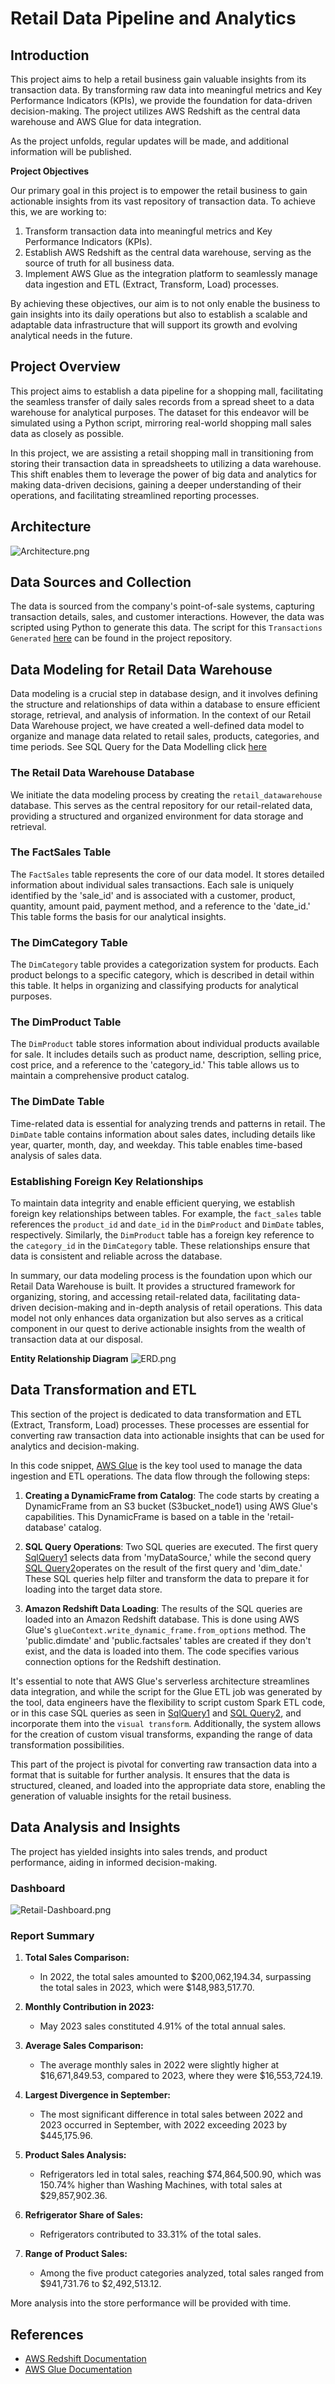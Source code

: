 # Retail Data Pipeline and Analytics

## Introduction

This project aims to help a retail business gain valuable insights from its transaction data. By transforming raw data into meaningful metrics and Key Performance Indicators (KPIs), we provide the foundation for data-driven decision-making. The project utilizes AWS Redshift as the central data warehouse and AWS Glue for data integration.

As the project unfolds, regular updates will be made, and additional information will be published.

**Project Objectives**

Our primary goal in this project is to empower the retail business to gain actionable insights from its vast repository of transaction data. To achieve this, we are working to:

1. Transform transaction data into meaningful metrics and Key Performance Indicators (KPIs).
2. Establish AWS Redshift as the central data warehouse, serving as the source of truth for all business data.
3. Implement AWS Glue as the integration platform to seamlessly manage data ingestion and ETL (Extract, Transform, Load) processes.

By achieving these objectives, our aim is to not only enable the business to gain insights into its daily operations but also to establish a scalable and adaptable data infrastructure that will support its growth and evolving analytical needs in the future.

## Project Overview

This project aims to establish a data pipeline for a shopping mall, facilitating the seamless transfer of daily sales records from a spread sheet to a  data warehouse for analytical purposes. The dataset for this endeavor will be simulated using a Python script, mirroring real-world shopping mall sales data as closely as possible.

In this project, we are assisting a retail shopping mall in transitioning from storing their transaction data in spreadsheets to utilizing a data warehouse. This shift enables them to leverage the power of big data and analytics for making data-driven decisions, gaining a deeper understanding of their operations, and facilitating streamlined reporting processes.

## Architecture

![Architecture.png](Images/Architecture.png)

## Data Sources and Collection

The data is sourced from the company's point-of-sale systems, capturing transaction details, sales, and customer interactions. However, the data was scripted using Python to generate this data. The script for this `Transactions Generated` [here](Code/HistoricalTransactionGenerator.py) can be found in the project 
repository.

## Data Modeling for Retail Data Warehouse

Data modeling is a crucial step in database design, and it involves defining the structure and relationships of data within a database to ensure efficient storage, retrieval, and analysis of information. In the context of our Retail Data Warehouse project, we have created a well-defined data model to organize and manage data related to retail sales, products, categories, and time periods. See SQL Query for the Data Modelling click [here](SQL-statements/redshift-DW-schema.sql)

### The Retail Data Warehouse Database

We initiate the data modeling process by creating the `retail_datawarehouse` database. This serves as the central repository for our retail-related data, providing a structured and organized environment for data storage and retrieval.

### The FactSales Table

The `FactSales` table represents the core of our data model. It stores detailed information about individual sales transactions. Each sale is uniquely identified by the 'sale_id' and is associated with a customer, product, quantity, amount paid, payment method, and a reference to the 'date_id.' This table forms the basis for our analytical insights.

### The DimCategory Table

The `DimCategory` table provides a categorization system for products. Each product belongs to a specific category, which is described in detail within this table. It helps in organizing and classifying products for analytical purposes.

### The DimProduct Table

The `DimProduct` table stores information about individual products available for sale. It includes details such as product name, description, selling price, cost price, and a reference to the 'category_id.' This table allows us to maintain a comprehensive product catalog.

### The DimDate Table

Time-related data is essential for analyzing trends and patterns in retail. The `DimDate` table contains information about sales dates, including details like year, quarter, month, day, and weekday. This table enables time-based analysis of sales data.

### Establishing Foreign Key Relationships

To maintain data integrity and enable efficient querying, we establish foreign key relationships between tables. For example, the `fact_sales` table references the `product_id` and `date_id` in the `DimProduct` and `DimDate` tables, respectively. Similarly, the `DimProduct` table has a foreign key reference to the `category_id` in the `DimCategory` table. These relationships ensure that data is consistent and reliable across the database.

In summary, our data modeling process is the foundation upon which our Retail Data Warehouse is built. It provides a structured framework for organizing, storing, and accessing retail-related data, facilitating data-driven decision-making and in-depth analysis of retail operations. This data model not only enhances data organization but also serves as a critical component in our quest to derive actionable insights from the wealth of transaction data at our disposal.

**Entity Relationship Diagram**
![ERD.png](Images/ERD.png)

## Data Transformation and ETL

This section of the project is dedicated to data transformation and ETL (Extract, Transform, Load) processes. These processes are essential for converting raw transaction data into actionable insights that can be used for analytics and decision-making.

In this code snippet, [AWS Glue](Code/aws-glue-etl-job.py) is the key tool used to manage the data ingestion and ETL operations. The data flow through the following steps:

1. **Creating a DynamicFrame from Catalog**: The code starts by creating a DynamicFrame from an S3 bucket (S3bucket_node1) using AWS Glue's capabilities. This DynamicFrame is based on a table in the 'retail-database' catalog.

2. **SQL Query Operations**: Two SQL queries are executed. The first query [SqlQuery1](SQL-statements/Glue-Transform-SQL-Query/SQL-Query1.sql) selects data from 'myDataSource,' while the second query [SQL Query2](SQL-statements/Glue-Transform-SQL-Query/SQL-Query2.sql)operates on the result of the first query and 'dim_date.' These SQL queries help filter and transform the data to prepare it for loading into the target data store.

3. **Amazon Redshift Data Loading**: The results of the SQL queries are loaded into an Amazon Redshift database. This is done using AWS Glue's `glueContext.write_dynamic_frame.from_options` method. The 'public.dimdate' and 'public.factsales' tables are created if they don't exist, and the data is loaded into them. The code specifies various connection options for the Redshift destination.

It's essential to note that AWS Glue's serverless architecture streamlines data integration, and while the script for the Glue ETL job was generated by the tool, data engineers have the flexibility to script custom Spark ETL code, or in this case SQL queries as seen in [SqlQuery1](SQL-statements/Glue-Transform-SQL-Query/SQL-Query1.sql) and [SQL Query2](SQL-statements/Glue-Transform-SQL-Query/SQL-Query2.sql), and incorporate them into the `visual transform`. Additionally, the system allows for the creation of custom visual transforms, expanding the range of data transformation possibilities.

This part of the project is pivotal for converting raw transaction data into a format that is suitable for further analysis. It ensures that the data is structured, cleaned, and loaded into the appropriate data store, enabling the generation of valuable insights for the retail business.

## Data Analysis and Insights

The project has yielded insights into sales trends, and product performance, aiding in informed decision-making.

### Dashboard

![Retail-Dashboard.png](Images/Retail-Dashboard.png)

### Report Summary

1. **Total Sales Comparison:**
   - In 2022, the total sales amounted to $200,062,194.34, surpassing the total sales in 2023, which were $148,983,517.70.

2. **Monthly Contribution in 2023:**
   - May 2023 sales constituted 4.91% of the total annual sales.

3. **Average Sales Comparison:**
   - The average monthly sales in 2022 were slightly higher at $16,671,849.53, compared to 2023, where they were $16,553,724.19.

4. **Largest Divergence in September:**
   - The most significant difference in total sales between 2022 and 2023 occurred in September, with 2022 exceeding 2023 by $445,175.96.

5. **Product Sales Analysis:**
   - Refrigerators led in total sales, reaching $74,864,500.90, which was 150.74% higher than Washing Machines, with total sales at $29,857,902.36.

6. **Refrigerator Share of Sales:**
   - Refrigerators contributed to 33.31% of the total sales.

7. **Range of Product Sales:**
   - Among the five product categories analyzed, total sales ranged from $941,731.76 to $2,492,513.12.

More analysis into the store performance will be provided with time.

## References

- [AWS Redshift Documentation](https://aws.amazon.com/redshift/)
- [AWS Glue Documentation](https://aws.amazon.com/glue/)
